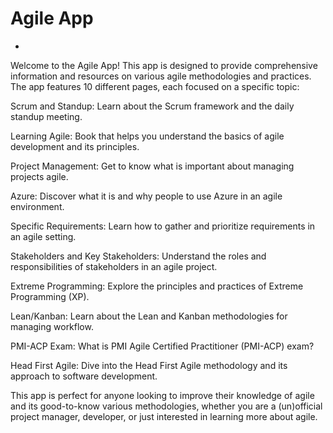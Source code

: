 # Agile App
-
Welcome to the Agile App! 
This app is designed to provide comprehensive information and resources on various agile methodologies and practices. 
The app features 10 different pages, each focused on a specific topic:

Scrum and Standup: Learn about the Scrum framework and the daily standup meeting.

Learning Agile: Book that helps you understand the basics of agile development and its principles.

Project Management: Get to know what is important about managing projects agile.

Azure: Discover what it is and why people to use Azure in an agile environment.

Specific Requirements: Learn how to gather and prioritize requirements in an agile setting.

Stakeholders and Key Stakeholders: Understand the roles and responsibilities of stakeholders in an agile project.

Extreme Programming: Explore the principles and practices of Extreme Programming (XP).

Lean/Kanban: Learn about the Lean and Kanban methodologies for managing workflow.

PMI-ACP Exam: What is PMI Agile Certified Practitioner (PMI-ACP) exam?

Head First Agile: Dive into the Head First Agile methodology and its approach to software development.

This app is perfect for anyone looking to improve their knowledge of agile and its good-to-know various methodologies, whether you are a (un)official project manager, developer, or just interested in learning more about agile.
